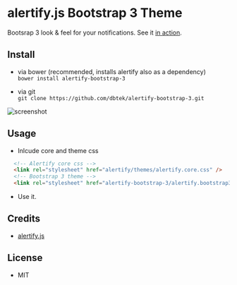 alertify.js Bootstrap 3 Theme
=============================

Bootsrap 3 look & feel for your notifications. See it [in action](http://dbtek.github.io/alertify-bootstrap-3).

## Install
- via bower (recommended, installs alertify also as a dependency)  
```bower install alertify-bootstrap-3```
  
- via git  
```git clone https://github.com/dbtek/alertify-bootstrap-3.git```

![screenshot](screenshot.jpg)


## Usage
- Inlcude core and theme css  

```html
  <!-- Alertify core css -->
  <link rel="stylesheet" href="alertify/themes/alertify.core.css" />
  <!-- Bootstrap 3 theme -->
  <link rel="stylesheet" href="alertify-bootstrap-3/alertify.bootstrap3.css" />
```
- Use it.

## Credits
- [alertify.js](fabien-d.github.io/alertify.js/)

## License
- MIT
